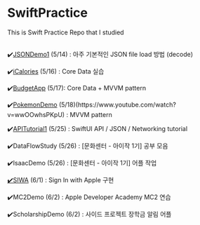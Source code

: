 # SwiftPractice
This is Swift Practice Repo that I studied 
<br><br>
<p>✔️<a href="https://www.youtube.com/watch?v=J06P6AMKo5Q&t=707s">JSONDemo1</a> (5/14) : 아주 기본적인 JSON file load 방법 (decode)</p>
<p>✔️<a href="https://www.youtube.com/watch?v=O0FSDNOXCl0&t=425s">iCalories</a> (5/16) : Core Data 실습</p>
<p>✔️<a href="https://www.youtube.com/watch?v=gGM_Qn3CUfQ&list=PLrJuPV6DI-2PSwwA_BIqq5rx1Xz-95hj0&index=6">BudgetApp</a> (5/17): Core Data + MVVM pattern</p>
<p>✔️<a href="https://www.youtube.com/watch?v=gGM_Qn3CUfQ&list=PLrJuPV6DI-2PSwwA_BIqq5rx1Xz-95hj0&index=6">PokemonDemo</a> (5/18)(https://www.youtube.com/watch?v=wwOOwhsPKpU) : MVVM pattern</p>
<p>✔️<a href="https://www.youtube.com/watch?v=Y-GxKhLRGyE">APITutorial1</a> (5/25) : SwiftUI API / JSON / Networking tutorial</p>
<p>✔️DataFlowStudy (5/26) : [문화센터 - 아이작 1기] 공부 모음</p>
<p>✔️IsaacDemo (5/26) : [문화센터 - 아이작 1기] 어플 작업</p>
<p><a href="https://www.youtube.com/watch?v=O2FVDzoAB34&list=PLrJuPV6DI-2PSwwA_BIqq5rx1Xz-95hj0&index=9">✔️SIWA</a> (6/1) : Sign In with Apple 구현</p>
<p>✔️MC2Demo (6/2) : Apple Developer Academy MC2 연습</p>
<p>✔️ScholarshipDemo (6/2) : 사이드 프로젝트 장학금 알림 어플</p>

